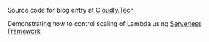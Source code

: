 Source code for blog entry at [Cloudly.Tech](https://cloudly.tech/blog/aws-lambda-sqs-trigger-control-concurrency/)

Demonstrating how to control scaling of Lambda using [Serverless Framework](https://serverless.com)
